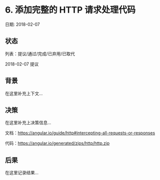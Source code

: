 # 6. 添加完整的 HTTP 请求处理代码

日期: 2018-02-07

## 状态

列表：提议/通过/完成/已弃用/已取代

2018-02-07 提议

## 背景

在这里补充上下文...

## 决策

在这里补充上决策信息...

文档：https://angular.io/guide/http#intercepting-all-requests-or-responses

代码：https://angular.io/generated/zips/http/http.zip

## 后果

在这里记录结果...
